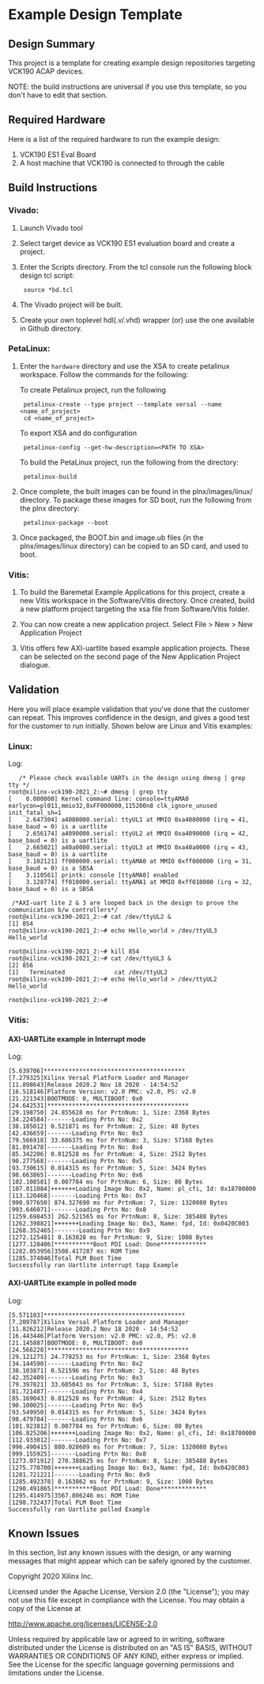 # Example Design Template

## Design Summary
This project is a template for creating example design repositories targeting VCK190 ACAP devices.

NOTE: the build instructions are universal if you use this template, so you don't have to edit that section.


## Required Hardware
Here is a list of the required hardware to run the example design:

  1. VCK190 ES1 Eval Board
  1. A host machine that VCK190 is connected to through the cable

## Build Instructions
 ### Vivado:
1. Launch Vivado tool 

1. Select target device as VCK190 ES1 evaluation board and create a project.

1. Enter the Scripts directory. From the tcl console run the following block design tcl script:

		source *bd.tcl

1. The Vivado project will be built.

1. Create your own toplevel hdl(.v/.vhd) wrapper (or) use the one available in Github directory.


 ### PetaLinux:
1. Enter the `hardware` directory and use the XSA to create petalinux workspace. Follow the commands for the following:

   To create Petalinux project, run the following 
	 
		petalinux-create --type project --template versal --name <name_of_project> 
		cd <name_of_project>
	
	 To export XSA and do configuration
	    
		petalinux-config --get-hw-description=<PATH TO XSA>
   
	 To build the PetaLinux project, run the following from the directory:
		
		petalinux-build

1. Once complete, the built images can be found in the plnx/images/linux/ directory. To package these images for SD boot, run the following from the plnx directory:

		petalinux-package --boot 

1. Once packaged, the BOOT.bin and image.ub files (in the plnx/images/linux directory) can be copied to an SD card, and used to boot.

  ### Vitis:
1. To build the Baremetal Example Applications for this project, create a new Vitis workspace in the Software/Vitis directory. Once created, build a new platform project targeting the xsa file from Software/Vitis folder.

1. You can now create a new application project. Select File > New > New Application Project

1. Vitis offers few AXI-uartlite based example application projects. These can be selected on the second page of the New Application Project dialogue.

  ## Validation
Here you will place example validation that you've done that the customer can repeat. This improves confidence in the design, and gives a good test for the customer to run initially. Shown below are Linux and Vitis examples:

  ### Linux:

  Log:
  
       /* Please check available UARTs in the design using dmesg | grep tty */    
	root@xilinx-vck190-2021_2:~# dmesg | grep tty
	[    0.000000] Kernel command line: console=ttyAMA0  earlycon=pl011,mmio32,0xFF000000,115200n8 clk_ignore_unused init_fatal_sh=1
	[    2.647304] a4080000.serial: ttyUL1 at MMIO 0xa4080000 (irq = 41, base_baud = 0) is a uartlite
	[    2.656174] a4090000.serial: ttyUL2 at MMIO 0xa4090000 (irq = 42, base_baud = 0) is a uartlite
	[    2.665021] a40a0000.serial: ttyUL3 at MMIO 0xa40a0000 (irq = 43, base_baud = 0) is a uartlite
	[    3.102121] ff000000.serial: ttyAMA0 at MMIO 0xff000000 (irq = 31, base_baud = 0) is a SBSA
	[    3.110561] printk: console [ttyAMA0] enabled
	[    3.128774] ff010000.serial: ttyAMA1 at MMIO 0xff010000 (irq = 32, base_baud = 0) is a SBSA
	
	 /*AXI-uart lite 2 & 3 are looped back in the design to prove the communication b/w controllers*/
	root@xilinx-vck190-2021_2:~# cat /dev/ttyUL2 &
	[1] 854
	root@xilinx-vck190-2021_2:~# echo Hello_world > /dev/ttyUL3
	Hello_world

	root@xilinx-vck190-2021_2:~# kill 854
	root@xilinx-vck190-2021_2:~# cat /dev/ttyUL3 &
	[2] 856
	[1]   Terminated              cat /dev/ttyUL2
	root@xilinx-vck190-2021_2:~# echo Hello_world > /dev/ttyUL2
	Hello_world

	root@xilinx-vck190-2021_2:~#


### Vitis:

#### AXI-UARTLite example in Interrupt mode

Log:

	[5.639706]****************************************
	[7.279325]Xilinx Versal Platform Loader and Manager
	[11.898643]Release 2020.2 Nov 18 2020 - 14:54:52
	[16.518146]Platform Version: v2.0 PMC: v2.0, PS: v2.0
	[21.221343]BOOTMODE: 0, MULTIBOOT: 0x0
	[24.642531]****************************************
	[29.198750] 24.855628 ms for PrtnNum: 1, Size: 2368 Bytes
	[34.224584]-------Loading Prtn No: 0x2
	[38.185012] 0.521871 ms for PrtnNum: 2, Size: 48 Bytes
	[42.436659]-------Loading Prtn No: 0x3
	[79.566918] 33.686375 ms for PrtnNum: 3, Size: 57168 Bytes
	[81.891478]-------Loading Prtn No: 0x4
	[85.342206] 0.012528 ms for PrtnNum: 4, Size: 2512 Bytes
	[90.277568]-------Loading Prtn No: 0x5
	[93.730615] 0.014315 ms for PrtnNum: 5, Size: 3424 Bytes
	[98.663865]-------Loading Prtn No: 0x6
	[102.108581] 0.007784 ms for PrtnNum: 6, Size: 80 Bytes
	[107.011084]+++++++Loading Image No: 0x2, Name: pl_cfi, Id: 0x18700000
	[113.120468]-------Loading Prtn No: 0x7
	[990.977650] 874.327690 ms for PrtnNum: 7, Size: 1320080 Bytes
	[993.646071]-------Loading Prtn No: 0x8
	[1259.698453] 262.521565 ms for PrtnNum: 8, Size: 385488 Bytes
	[1262.398821]+++++++Loading Image No: 0x3, Name: fpd, Id: 0x0420C003
	[1268.352465]-------Loading Prtn No: 0x9
	[1272.125481] 0.163828 ms for PrtnNum: 9, Size: 1008 Bytes
	[1277.128406]***********Boot PDI Load: Done*************
	[1282.053956]3508.417287 ms: ROM Time
	[1285.374046]Total PLM Boot Time
	Successfully ran Uartlite interrupt tapp Example
	
####  AXI-UARTLite example in polled mode

Log:

	[5.571103]****************************************
	[7.209787]Xilinx Versal Platform Loader and Manager
	[11.826212]Release 2020.2 Nov 18 2020 - 14:54:52
	[16.443446]Platform Version: v2.0 PMC: v2.0, PS: v2.0
	[21.145887]BOOTMODE: 0, MULTIBOOT: 0x0
	[24.566228]****************************************
	[29.121275] 24.778253 ms for PrtnNum: 1, Size: 2368 Bytes
	[34.144590]-------Loading Prtn No: 0x2
	[38.103871] 0.521596 ms for PrtnNum: 2, Size: 48 Bytes
	[42.352409]-------Loading Prtn No: 0x3
	[79.397821] 33.605043 ms for PrtnNum: 3, Size: 57168 Bytes
	[81.721487]-------Loading Prtn No: 0x4
	[85.169043] 0.012528 ms for PrtnNum: 4, Size: 2512 Bytes
	[90.100025]-------Loading Prtn No: 0x5
	[93.549950] 0.014315 ms for PrtnNum: 5, Size: 3424 Bytes
	[98.479784]-------Loading Prtn No: 0x6
	[101.923812] 0.007784 ms for PrtnNum: 6, Size: 80 Bytes
	[106.825206]+++++++Loading Image No: 0x2, Name: pl_cfi, Id: 0x18700000
	[112.933012]-------Loading Prtn No: 0x7
	[996.490415] 880.028609 ms for PrtnNum: 7, Size: 1320080 Bytes
	[999.155925]-------Loading Prtn No: 0x8
	[1273.071912] 270.388625 ms for PrtnNum: 8, Size: 385488 Bytes
	[1275.770700]+++++++Loading Image No: 0x3, Name: fpd, Id: 0x0420C003
	[1281.721221]-------Loading Prtn No: 0x9
	[1285.492378] 0.163862 ms for PrtnNum: 9, Size: 1008 Bytes
	[1290.491865]***********Boot PDI Load: Done*************
	[1295.414975]3567.806246 ms: ROM Time
	[1298.732437]Total PLM Boot Time
	Successfully ran Uartlite polled Example

## Known Issues
In this section, list any known issues with the design, or any warning messages that might appear which can be safely ignored by the customer.

Copyright 2020 Xilinx Inc.

Licensed under the Apache License, Version 2.0 (the "License"); you may not use this file except in compliance with the License. You may obtain a copy of the License at

http://www.apache.org/licenses/LICENSE-2.0

Unless required by applicable law or agreed to in writing, software distributed under the License is distributed on an "AS IS" BASIS, WITHOUT WARRANTIES OR CONDITIONS OF ANY KIND, either express or implied. See the License for the specific language governing permissions and limitations under the License.


